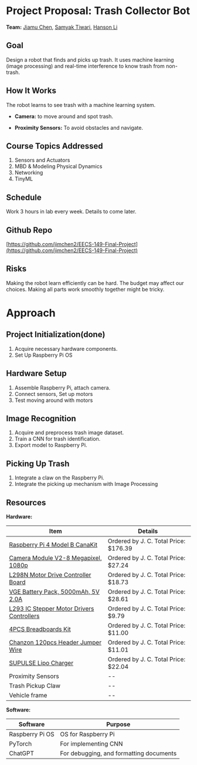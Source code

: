 # Project Proposal: Trash Collector Bot

**Team:** [Jiamu Chen](https://jimchen.me), [Samyak Tiwari](https://github.com/tiwar081), [Hanson Li](https://github.com/Hanson-Li-lchanggle)

## Goal

Design a robot that finds and picks up trash. It uses machine learning (image processing) and real-time interference to know trash from non-trash.

## How It Works

The robot learns to see trash with a machine learning system.

- **Camera:** to move around and spot trash.
  
- **Proximity Sensors:** To avoid obstacles and navigate.

## Course Topics Addressed

1. Sensors and Actuators
2. MBD & Modeling Physical Dynamics
3. Networking
4. TinyML

## Schedule

Work 3 hours in lab every week. Details to come later.

## Github Repo

[https://github.com/jimchen2/EECS-149-Final-Project](https://github.com/jimchen2/EECS-149-Final-Project)

## Risks

Making the robot learn efficiently can be hard. The budget may affect our choices. Making all parts work smoothly together might be tricky.

# Approach

## Project Initialization(done)

1. Acquire necessary hardware components.
2. Set Up Raspberry Pi OS

## Hardware Setup

1. Assemble Raspberry Pi, attach camera.
2. Connect sensors, Set up motors
3. Test moving around with motors

## Image Recognition

1. Acquire and preprocess trash image dataset.
2. Train a CNN for trash identification.
3. Export model to Raspberry Pi.

## Picking Up Trash

1. Integrate a claw on the Raspberry Pi.
2. Integrate the picking up mechanism with Image Processing

## Resources

**Hardware:**

| **Item**                                     | **Details**                                    |
|----------------------------------------------|------------------------------------------------|
| [Raspberry Pi 4 Model B CanaKit](https://www.amazon.com/dp/B08956GVXN?psc=1&ref=ppx_yo2ov_dt_b_product_details)   | Ordered by J. C. Total Price: $176.39         |
| [Camera Module V2-8 Megapixel, 1080p](https://www.amazon.com/dp/B01ER2SKFS?psc=1&ref=ppx_yo2ov_dt_b_product_details)   | Ordered by J. C. Total Price: $27.24          |
| [L298N Motor Drive Controller Board](https://www.amazon.com/gp/product/B07ZT619TD/ref=ppx_yo_dt_b_asin_title_o04_s00?ie=UTF8&psc=1) | Ordered by J. C. Total Price: $18.73          |
| [VGE Battery Pack, 5000mAh, 5V 2.0A](https://www.amazon.com/dp/B09HXYTDMV?psc=1&ref=ppx_yo2ov_dt_b_product_details)   | Ordered by J. C. Total Price: $28.61          |
| [L293 IC Stepper Motor Drivers Controllers](https://www.amazon.com/dp/B07NXTWJV9?psc=1&ref=ppx_yo2ov_dt_b_product_details)    | Ordered by J. C. Total Price: $9.79           |
| [4PCS Breadboards Kit](https://www.amazon.com/dp/B07DL13RZH?psc=1&ref=ppx_yo2ov_dt_b_product_details)   | Ordered by J. C. Total Price: $11.00          |
| [Chanzon 120pcs Header Jumper Wire](https://www.amazon.com/dp/B09FPGT7JT?psc=1&ref=ppx_yo2ov_dt_b_product_details)  | Ordered by J. C. Total Price: $11.01          |
| [SUPULSE Lipo Charger](https://www.amazon.com/dp/B08L7VCBXG?psc=1&ref=ppx_yo2ov_dt_b_product_details)   | Ordered by J. C. Total Price: $22.04          |
| Proximity Sensors                            | --                                             |
| Trash Pickup Claw                            | --                                             |
| Vehicle frame                                | --                                             |

**Software:**

| **Software**     | **Purpose**                              |
|------------------|------------------------------------------|
| Raspberry Pi OS  | OS for Raspberry Pi                      |
| PyTorch          | For implementing CNN                     |
| ChatGPT          | For debugging, and formatting documents  |

